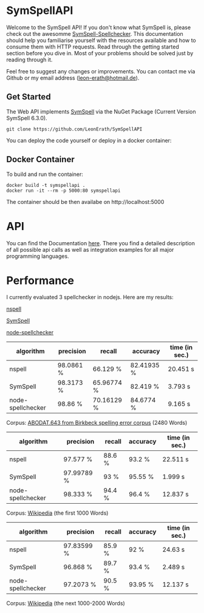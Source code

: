 # SymSpellAPI

Welcome to the SymSpell API! If you don't know what SymSpell is, please check out the awesomme [SymSpell-Spellchecker](https://github.com/wolfgarbe/SymSpell). This documentation should help you familiarise yourself with the resources available and how to consume them with HTTP requests. Read through the getting started section before you dive in. Most of your problems should be solved just by reading through it.

Feel free to suggest any changes or improvements. You can contact me via Github or my email address (leon-erath@hotmail.de).

## Get Started

The Web API implements [SymSpell](https://github.com/wolfgarbe/SymSpell) via the NuGet Package (Current Version SymSpell 6.3.0). 

```
git clone https://github.com/LeonErath/SymSpellAPI
```

You can deploy the code yourself or deploy in a docker container:

## Docker Container

To build and run the container:
```
docker build -t symspellapi .
docker run -it --rm -p 5000:80 symspellapi
```
The container should be then availabe on http://localhost:5000

# API

You can find the Documentation [here](https://documenter.getpostman.com/view/368567/SVYjU2du?version=latest). There you find a detailed description of all possible api calls as well as integration examples for all major programming languages.

# Performance

I currently evaluated 3 spellchecker in nodejs. Here are my results:

[nspell](https://www.npmjs.com/package/nspell)

[SymSpell](https://github.com/wolfgarbe/SymSpell)

[node-spellchecker](https://github.com/atom/node-spellchecker)


| algorithm         | precision      | recall         | accuracy       | time (in sec.) |
|-------------------|----------------|----------------|----------------|----------------|
| nspell            | 98.0861 % | 66.129 % | 82.41935 % | 20.451 s         |
| SymSpell          | 98.3173 % | 65.96774 % | 82.419 % | 3.793 s           |
| node-spellchecker | 98.86 % | 70.16129 % | 84.6774 % | 9.165 s          |


Corpus: [ABODAT.643 from Birkbeck spelling error corpus](http://ota.ox.ac.uk/headers/0643.xml) (2480 Words)

| algorithm         | precision      | recall         | accuracy       | time (in sec.) |
|-------------------|----------------|----------------|----------------|----------------|
| nspell            | 97.577 % | 88.6 % | 93.2 % | 22.511 s         |
| SymSpell          | 97.99789 % | 93 % | 95.55 % | 1.999 s           |
| node-spellchecker | 98.333 % | 94.4 % | 96.4 % | 12.837 s          |


Corpus: [Wikipedia](https://en.wikipedia.org/wiki/Wikipedia:Lists_of_common_misspellings/For_machines) (the first 1000 Words)


| algorithm         | precision      | recall         | accuracy       | time (in sec.) |
|-------------------|----------------|----------------|----------------|----------------|
| nspell            | 97.83599 % | 85.9 % | 92 % | 24.63 s         |
| SymSpell          | 96.868 % | 89.7 % | 93.4 % | 2.489 s           |
| node-spellchecker | 97.2073 % | 90.5 % | 93.95 % | 12.137 s          |


Corpus: [Wikipedia](https://en.wikipedia.org/wiki/Wikipedia:Lists_of_common_misspellings/For_machines) (the next 1000-2000 Words)